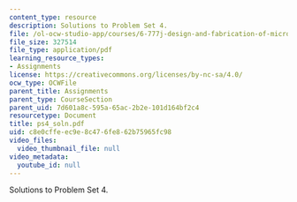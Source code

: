 ```yaml
---
content_type: resource
description: Solutions to Problem Set 4.
file: /ol-ocw-studio-app/courses/6-777j-design-and-fabrication-of-microelectromechanical-devices-spring-2007/c8e0cffeec9e8c476fe862b75965fc98_ps4_soln.pdf
file_size: 327514
file_type: application/pdf
learning_resource_types:
- Assignments
license: https://creativecommons.org/licenses/by-nc-sa/4.0/
ocw_type: OCWFile
parent_title: Assignments
parent_type: CourseSection
parent_uid: 7d601a8c-595a-65ac-2b2e-101d164bf2c4
resourcetype: Document
title: ps4_soln.pdf
uid: c8e0cffe-ec9e-8c47-6fe8-62b75965fc98
video_files:
  video_thumbnail_file: null
video_metadata:
  youtube_id: null
---
```

Solutions to Problem Set 4.